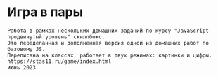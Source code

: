 #  Игра в пары
    Работа в рамках нескольких домашних заданий по курсу "JavaScript продвинутый уровень" скиллбокс.
    Это переделанная и дополненная версия одной из домашних работ по базовому JS.
    Переписана на классах, работает в двух режимах: картинки и цифры.
    https://stas11.ru/game/index.html
    июнь 2023
